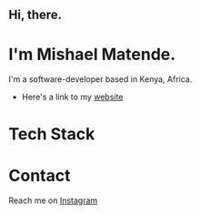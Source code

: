 ## Hi, there.
# I'm Mishael Matende.
I'm a software-developer based in Kenya, Africa.
- Here's a link to my [website](https://mishael-website.vercel.app/)

# Tech Stack 

# Contact
Reach me on [Instagram](https://www.instagram.com/_m.atend.e_/)
